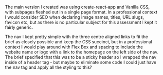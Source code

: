 The main version I created was using create-react-app and Vanilla CSS, with subpages fleshed out in a single page format. In a professional context I would consider SEO when declaring image names, titles, URL slugs, favicon etc, but as there is no particular subject for this assessment I kept it fairly generic.

The nav I kept pretty simple with the three centre aligned links to fit the brief as closely possible and keep the CSS succinct, but in a professional context I would play around with Flex Box and spacing to include the website name or logo with a link to the homepage on the left side of the nav. The brief specified that this was to be a sticky header so I wrapped the nav inside of a header tag - but maybe to eliminate some code I could just have the nav tag and apply all the styling to this?

